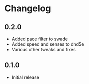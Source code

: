 # Changelog

## 0.2.0

* Added pace filter to swade
* Added speed and senses to dnd5e
* Various other tweaks and fixes

## 0.1.0

* Initial release
